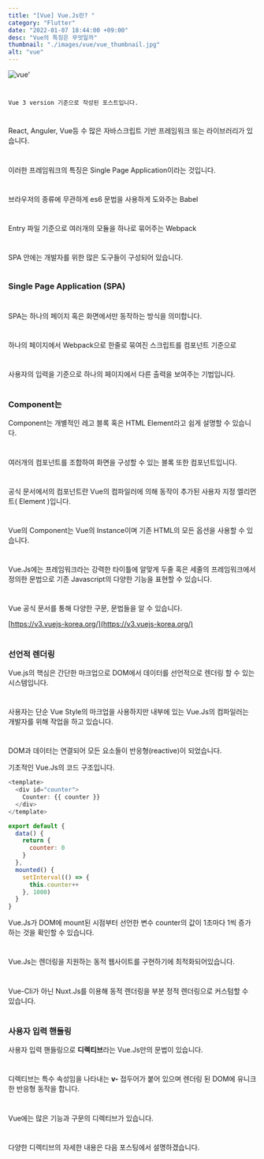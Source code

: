 ```yaml
---
title: "[Vue] Vue.Js란? "
category: "Flutter"
date: "2022-01-07 18:44:00 +09:00"
desc: "Vue의 특징은 무엇일까"
thumbnail: "./images/vue/vue_thumbnail.jpg"
alt: "vue"
---
```


![vue'](https://user-images.githubusercontent.com/85836879/170812108-41de980d-4454-401f-8929-60521b13bf58.png)
#
    Vue 3 version 기준으로 작성된 포스트입니다.
#
React, Anguler, Vue등 수 많은 자바스크립트 기반 프레임워크 또는 라이브러리가 있습니다.
#
이러한 프레임워크의 특징은 Single Page Application이라는 것입니다.
#
브라우저의 종류에 무관하게 es6 문법을 사용하게 도와주는 Babel
#
Entry 파일 기준으로 여러개의 모듈을 하나로 묶어주는 Webpack
#
SPA 안에는 개발자를 위한 많은 도구들이 구성되어 있습니다.
#
### Single Page Application (SPA)
#
SPA는 하나의 페이지 혹은 화면에서만 동작하는 방식을 의미합니다.
#
하나의 페이지에서 Webpack으로 한줄로 묶여진 스크립트를 컴포넌트 기준으로
#
사용자의 입력을 기준으로 하나의 페이지에서 다른 출력을 보여주는 기법입니다.

#
### Component는

Component는 개별적인 레고 블록 혹은 HTML Element라고 쉽게 설명할 수 있습니다.
#
여러개의 컴포넌트를 조합하여 화면을 구성할 수 있는 블록 또한 컴포넌트입니다.
#
공식 문서에서의 컴포넌트란 Vue의 컴파일러에 의해 동작이 추가된 사용자 지정 엘리먼트( Element )입니다.
#
Vue의 Component는 Vue의 Instance이며 기존 HTML의 모든 옵션을 사용할 수 있습니다.
#
Vue.Js에는 프레임워크라는 강력한 타이틀에 알맞게 두줄 혹은 세줄의 프레임워크에서 정의한 문법으로 
기존 Javascript의 다양한 기능을 표현할 수 있습니다.
#
Vue 공식 문서를 통해 다양한 구문, 문법들을 알 수 있습니다.

[https://v3.vuejs-korea.org/](https://v3.vuejs-korea.org/)
#
### 선언적 렌더링

Vue.js의 핵심은 간단한 마크업으로 DOM에서 데이터를 선언적으로 렌더링 할 수 있는 시스템입니다.
#
사용자는 단순 Vue Style의 마크업을 사용하지만 내부에 있는 Vue.Js의 컴파일러는
개발자를 위해 작업을 하고 있습니다.
#
DOM과 데이터는 연결되어 모든 요소들이 반응형(reactive)이 되었습니다.

기초적인 Vue.Js의 코드 구조입니다.
```js
<template>
  <div id="counter">
    Counter: {{ counter }}
  </div>
</template>

export default {
  data() {
    return {
      counter: 0
    }
  },
  mounted() {
    setInterval(() => {
      this.counter++
    }, 1000)
  }
}
```
Vue.Js가 DOM에 mount된 시점부터 선언한 변수 counter의 값이 1초마다 1씩 증가하는 것을 확인할 수 있습니다.
#
Vue.Js는 렌더링을 지원하는 동적 웹사이트를 구현하기에 최적화되어있습니다.
#
Vue-Cli가 아닌 Nuxt.Js를 이용해 동적 렌더링을 부분 정적 렌더링으로 커스텀할 수 있습니다.
#
### 사용자 입력 핸들링

사용자 입력 핸들링으로 **디렉티브**라는 Vue.Js만의 문법이 있습니다.
#
디렉티브는 특수 속성임을 나타내는 **v-** 접두어가 붙어 있으며 렌더링 된 DOM에 유니크한 반응형 동작을 합니다.
#
Vue에는 많은 기능과 구문의 디렉티브가 있습니다.
#
다양한 디렉티브의 자세한 내용은 다음 포스팅에서 설명하겠습니다.